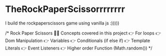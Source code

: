 # TheRockPaperScissorrrrrrrr
I build the rockpaperscissors game using vanilla js :)))))

/*
  Rock Paper Scissors 🚀🔥
  Concepts covered in this project
    👉 For loops
    👉 Dom Manipulation
    👉 Variables
    👉 Conditionals (if else if)
    👉 Template Literals
    👉 Event Listeners
    👉 Higher order Function (Math.random())
*/
